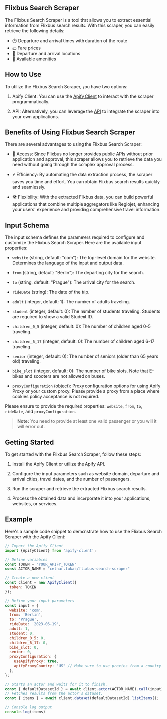 ## Flixbus Search Scraper

The Flixbus Search Scraper is a tool that allows you to extract essential information from Flixbus search results. With this scraper, you can easily retrieve the following details:

- 🕒 Departure and arrival times with duration of the route
- 💵 Fare prices
- 🚏 Departure and arrival locations
- 📶 Available amenities

## How to Use

To utilize the Flixbus Search Scraper, you have two options:

1. Apify Client: You can use the [Apify Client](https://docs.apify.com/api/client/js/) to interact with the scraper programmatically.

2. API: Alternatively, you can leverage the [API](https://docs.apify.com/academy/api/run-actor-and-retrieve-data-via-api) to integrate the scraper into your own applications.

## Benefits of Using Flixbus Search Scraper

There are several advantages to using the Flixbus Search Scraper:

- 🚀 Access: Since Flixbus no longer provides public APIs without prior application and approval, this scraper allows you to retrieve the data you need without going through the complex approval process.

- ⚡️ Efficiency: By automating the data extraction process, the scraper saves you time and effort. You can obtain Flixbus search results quickly and seamlessly.

- 🛠 Flexibility: With the extracted Flixbus data, you can build powerful applications that combine multiple aggregators like Regiojet, enhancing your users' experience and providing comprehensive travel information.

## Input Schema

The input schema defines the parameters required to configure and customize the Flixbus Search Scraper. Here are the available input properties:

- `website` (string, default: "com"): The top-level domain for the website. Determines the language of the input and output data.

- `from` (string, default: "Berlin"): The departing city for the search.

- `to` (string, default: "Prague"): The arrival city for the search.

- `rideDate` (string): The date of the trip.

- `adult` (integer, default: 1): The number of adults traveling.

- `student` (integer, default: 0): The number of students traveling. Students are required to show a valid Student ID.

- `children_0_5` (integer, default: 0): The number of children aged 0-5 traveling.

- `children_6_17` (integer, default: 0): The number of children aged 6-17 traveling.

- `senior` (integer, default: 0): The number of seniors (older than 65 years old) traveling.

- `bike_slot` (integer, default: 0): The number of bike slots. Note that E-bikes and scooters are not allowed on buses.

- `proxyConfiguration` (object): Proxy configuration options for using Apify Proxy or your custom proxy. Please provide a proxy from a place where cookies policy acceptance is not required.

Please ensure to provide the required properties: `website`, `from`, `to`, `rideDate`, and `proxyConfiguration`.

> **Note:** You need to provide at least one valid passenger or you will it will error out.


## Getting Started

To get started with the Flixbus Search Scraper, follow these steps:

1. Install the Apify Client or utilize the Apify API.

2. Configure the input parameters such as website domain, departure and arrival cities, travel dates, and the number of passengers.

3. Run the scraper and retrieve the extracted Flixbus search results.

4. Process the obtained data and incorporate it into your applications, websites, or services.

## Example

Here's a sample code snippet to demonstrate how to use the Flixbus Search Scraper with the Apify Client:

```javascript
// Import the Apify Client
import {ApifyClient} from 'apify-client';

// Define variables
const TOKEN = "YOUR_APIFY_TOKEN"
const ACTOR_NAME = "celnar.lukas/flixbus-search-scraper"

// Create a new client
const client = new ApifyClient({
  token: TOKEN
});

// Define your input parameters
const input = {
  website: 'com',
  from: 'Berlin',
  to: 'Prague',
  rideDate: '2023-06-19',
  adult: 1,
  student: 0,
  children_0_5: 0,
  children_6_17: 0,
  bike_slot: 0,
  senior: 0,
  proxyConfiguration: {
    useApifyProxy: true,
    apifyProxyCountry: "US" // Make sure to use proxies from a country where cookies policy acceptance isnt required
  },
};

// Starts an actor and waits for it to finish.
const { defaultDatasetId } = await client.actor(ACTOR_NAME).call(input);
// Fetches results from the actor's dataset.
const { items } = await client.dataset(defaultDatasetId).listItems();

// Console log output
console.log(items)
```